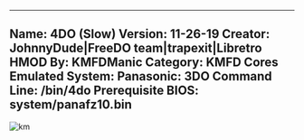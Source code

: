 -----------------------
Name: 4DO (Slow)
Version: 11-26-19
Creator: JohnnyDude|FreeDO team|trapexit|Libretro
HMOD By: KMFDManic
Category: KMFD Cores
Emulated System: Panasonic: 3DO
Command Line: /bin/4do
Prerequisite BIOS: system/panafz10.bin
-----------------------
![km](https://i.imgur.com/HG5HlnE.png)
